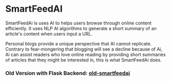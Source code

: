 # SmartFeedAI
SmartFeedAi is uses AI to helps users browse through online content efficiently. It uses NLP AI algorithms to generate a short summary of an article's content when users input a URL. 

Personal blogs provide a unique perspective that AI cannot replicate. Contrary to fear-mongering that blogging will see a decline because of Ai, Ai can assist readers who love online reading by providing short summaries of articles that they might be interested in, this is what SmartFeedAi does.

### Old Version with Flask Backend: [old-smartfeedai](https://github.com/avionmission/smartfeedai/tree/42e8289e53c68207f09388dc72f8fbda760c689a)


